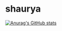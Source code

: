 # shaurya
[![Anurag's GitHub stats](https://github-readme-stats.vercel.app/apiShaurya0108=anuraghazra)](https://github.com/anuraghazra/github-readme-stats)
